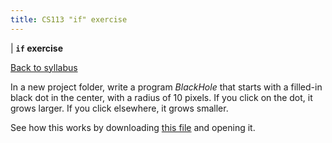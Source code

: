 ```yaml
---
title: CS113 "if" exercise
---
```


<div id="header">

| **`if` exercise**

</div>

<div id="linkback">

[Back to syllabus](../syllabus.html)

</div>

In a new project folder, write a program *BlackHole* that starts with a filled-in
black dot in the center, with a radius of 10 pixels. If you click on the dot, it
grows larger. If you click elsewhere, it grows smaller.

See how this works by downloading [this file](BlackHole.jar) and opening it.
